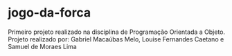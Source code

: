 # jogo-da-forca
 Primeiro projeto realizado na disciplina de Programação Orientada a Objeto. Projeto realizado por: Gabriel Macaúbas Melo, Louise Fernandes Caetano e Samuel de Moraes Lima
